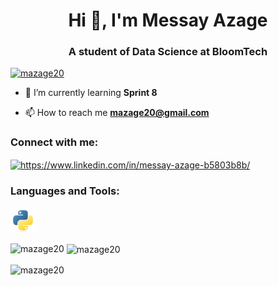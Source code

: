 <h1 align="center">Hi 👋, I'm Messay Azage</h1>
<h3 align="center">A student of Data Science at BloomTech</h3>

<p align="left"> <a href="https://github.com/ryo-ma/github-profile-trophy"><img src="https://github-profile-trophy.vercel.app/?username=mazage20" alt="mazage20" /></a> </p>

- 🌱 I’m currently learning **Sprint 8**

- 📫 How to reach me **mazage20@gmail.com**

<h3 align="left">Connect with me:</h3>
<p align="left">
<a href="https://linkedin.com/in/https://www.linkedin.com/in/messay-azage-b5803b8b/" target="blank"><img align="center" src="https://raw.githubusercontent.com/rahuldkjain/github-profile-readme-generator/master/src/images/icons/Social/linked-in-alt.svg" alt="https://www.linkedin.com/in/messay-azage-b5803b8b/" height="30" width="40" /></a>
</p>

<h3 align="left">Languages and Tools:</h3>
<p align="left"> <a href="https://www.python.org" target="_blank" rel="noreferrer"> <img src="https://raw.githubusercontent.com/devicons/devicon/master/icons/python/python-original.svg" alt="python" width="40" height="40"/> </a> </p>

<p><img align="left" src="https://github-readme-stats.vercel.app/api/top-langs?username=mazage20&show_icons=true&locale=en&layout=compact" alt="mazage20" /></p>

<p>&nbsp;<img align="center" src="https://github-readme-stats.vercel.app/api?username=mazage20&show_icons=true&locale=en" alt="mazage20" /></p>

<p><img align="center" src="https://github-readme-streak-stats.herokuapp.com/?user=mazage20&" alt="mazage20" /></p>
